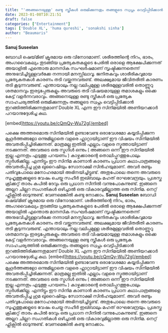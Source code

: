 ```yaml
---
title: "'അങ്ങനെയുള്ള' രണ്ടു സ്ത്രീകൾ ഒരുമിക്കുന്നതും തങ്ങളുടെ സ്വപ്നം വെട്ടിപ്പിടിക്കാൻ ഇറങ്ങിത്തിരിക്കുന്നതുമാണ് കഥ(Double XL)"
date: 2023-01-08T10:21:51
draft: false
categories: ["Entertainment"]
tags: ['Double XL', 'huma qureshi', 'sonakshi sinha']
author: "Beaumaris"
---
```


<strong>Sanuj Suseelan</strong>

ബോഡി ഷെയ്‌മിങ് ക്രൂരമായ ഒരു വിനോദമാണ്. ശരീരത്തിന്റെ നിറം, ഭാരം, അംഗവൈകല്യം തുടങ്ങിയ പ്രത്യേകതകളുടെ പേരിൽ ഒരാളെ ആക്ഷേപിക്കുന്നത് അയാളിൽ എന്തൊരു മാനസിക സംഘർഷമാണ് സൃഷ്ടിക്കുന്നതെന്ന് അനുഭവിച്ചിട്ടുള്ളവർക്കേ നന്നായി മനസ്സിലാവൂ. ജനിതകവും ശാരീരികവുമായ പ്രത്യേകതകൾ കാരണം തടി വയ്ക്കുന്നവരുണ്ട്. അലക്ഷ്യമായ ജീവിതരീതി കാരണം തടി കൂടുന്നവരുണ്ട്. എന്തായാലും നല്ല വലിപ്പമുള്ള ശരീരമുള്ളവരിൽ തൊണ്ണൂറു ശതമാനവും ഇരട്ടപ്പേരുകളും അവരുടെ തടി വിഷയമായുള്ള തമാശകളും ഒക്കെ കേട്ട് വളർന്നവരാവും. അങ്ങനെയുള്ള രണ്ടു സ്ത്രീകൾ ഒരു പ്രത്യേക സാഹചര്യത്തിൽ ഒരുമിക്കുന്നതും തങ്ങളുടെ സ്വപ്നം വെട്ടിപ്പിടിക്കാൻ ഇറങ്ങിത്തിരിക്കുന്നതുമാണ് Double XL എന്ന ഈ സിനിമയിൽ അണിയറക്കാർ പറയാനുദ്ദേശിച്ച കഥ.

[embed]https://youtu.be/cQmQy-Wu72g[/embed]

പക്ഷെ അത്തരമൊരു സിനിമയിൽ ഉണ്ടാവേണ്ട ഒരാവേശമോ കയ്യടിപ്പിക്കുന്ന മുഹൂർത്തങ്ങളോ ഒന്നുമില്ലാതെ വളരെ ഫ്ലാറ്റായിട്ടാണ് ഈ വിഷയം സിനിമയിൽ അവതരിപ്പിച്ചിരിക്കുന്നത്. മാത്രമല്ല ഇതിൽ എല്ലാം വളരെ സ്മൂത്തായിട്ടാണ് നടക്കുന്നത്. അവരുടെ ഒരു സ്ട്രഗിൾ ഒന്നും ( അങ്ങനെ ഒന്ന് ഈ സിനിമയിൽ ഇല്ല എന്നതും എടുത്തു പറയണം ) കാഴ്ചക്കാരന്റെ തൊലിപ്പുറത്തുപോലും സ്പർശിക്കില്ല. എന്നിട്ടും ഈ സിനിമ കാണാൻ കാരണം പ്രധാന കഥാപാത്രങ്ങളെ അവതരിപ്പിച്ച ഹുമ ഖുറൈഷിയും സോനാക്ഷി സിൻഹയുമാണ്. അവർ രണ്ടും പതിവുപോലെ മനോഹരമായി അഭിനയിച്ചിട്ടുണ്ട്. അതുപോലെ തന്നെ അവരുടെ സുഹൃത്തുക്കളുടെ വേഷം ചെയ്ത സഹീർ ഇഖ്ബാലും മഹത് രാഘവേന്ദ്രയും. പ്രശസ്ത ക്രിക്കറ്റ് താരം കപിൽ ദേവും ഒരു പ്രധാന സീനിൽ വന്നുപോകുന്നുണ്ട്. ഇങ്ങനെ അല്ലറ ചില്ലറ സംഗതികൾ ഒഴിച്ചാൽ ഒരു വികാരവുമില്ലാത്ത ഒരു സിനിമ. നെറ്റ് ഫ്ലിക്സിൽ ഓടുന്നുണ്ട്. വേണമെങ്കിൽ കണ്ടു നോക്കാം.
**Sanuj Suseelan** ബോഡി ഷെയ്‌മിങ് ക്രൂരമായ ഒരു വിനോദമാണ്. ശരീരത്തിന്റെ നിറം, ഭാരം, അംഗവൈകല്യം തുടങ്ങിയ പ്രത്യേകതകളുടെ പേരിൽ ഒരാളെ ആക്ഷേപിക്കുന്നത് അയാളിൽ എന്തൊരു മാനസിക സംഘർഷമാണ് സൃഷ്ടിക്കുന്നതെന്ന് അനുഭവിച്ചിട്ടുള്ളവർക്കേ നന്നായി മനസ്സിലാവൂ. ജനിതകവും ശാരീരികവുമായ പ്രത്യേകതകൾ കാരണം തടി വയ്ക്കുന്നവരുണ്ട്. അലക്ഷ്യമായ ജീവിതരീതി കാരണം തടി കൂടുന്നവരുണ്ട്. എന്തായാലും നല്ല വലിപ്പമുള്ള ശരീരമുള്ളവരിൽ തൊണ്ണൂറു ശതമാനവും ഇരട്ടപ്പേരുകളും അവരുടെ തടി വിഷയമായുള്ള തമാശകളും ഒക്കെ കേട്ട് വളർന്നവരാവും. അങ്ങനെയുള്ള രണ്ടു സ്ത്രീകൾ ഒരു പ്രത്യേക സാഹചര്യത്തിൽ ഒരുമിക്കുന്നതും തങ്ങളുടെ സ്വപ്നം വെട്ടിപ്പിടിക്കാൻ ഇറങ്ങിത്തിരിക്കുന്നതുമാണ് Double XL എന്ന ഈ സിനിമയിൽ അണിയറക്കാർ പറയാനുദ്ദേശിച്ച കഥ. [embed]https://youtu.be/cQmQy-Wu72g[/embed] പക്ഷെ അത്തരമൊരു സിനിമയിൽ ഉണ്ടാവേണ്ട ഒരാവേശമോ കയ്യടിപ്പിക്കുന്ന മുഹൂർത്തങ്ങളോ ഒന്നുമില്ലാതെ വളരെ ഫ്ലാറ്റായിട്ടാണ് ഈ വിഷയം സിനിമയിൽ അവതരിപ്പിച്ചിരിക്കുന്നത്. മാത്രമല്ല ഇതിൽ എല്ലാം വളരെ സ്മൂത്തായിട്ടാണ് നടക്കുന്നത്. അവരുടെ ഒരു സ്ട്രഗിൾ ഒന്നും ( അങ്ങനെ ഒന്ന് ഈ സിനിമയിൽ ഇല്ല എന്നതും എടുത്തു പറയണം ) കാഴ്ചക്കാരന്റെ തൊലിപ്പുറത്തുപോലും സ്പർശിക്കില്ല. എന്നിട്ടും ഈ സിനിമ കാണാൻ കാരണം പ്രധാന കഥാപാത്രങ്ങളെ അവതരിപ്പിച്ച ഹുമ ഖുറൈഷിയും സോനാക്ഷി സിൻഹയുമാണ്. അവർ രണ്ടും പതിവുപോലെ മനോഹരമായി അഭിനയിച്ചിട്ടുണ്ട്. അതുപോലെ തന്നെ അവരുടെ സുഹൃത്തുക്കളുടെ വേഷം ചെയ്ത സഹീർ ഇഖ്ബാലും മഹത് രാഘവേന്ദ്രയും. പ്രശസ്ത ക്രിക്കറ്റ് താരം കപിൽ ദേവും ഒരു പ്രധാന സീനിൽ വന്നുപോകുന്നുണ്ട്. ഇങ്ങനെ അല്ലറ ചില്ലറ സംഗതികൾ ഒഴിച്ചാൽ ഒരു വികാരവുമില്ലാത്ത ഒരു സിനിമ. നെറ്റ് ഫ്ലിക്സിൽ ഓടുന്നുണ്ട്. വേണമെങ്കിൽ കണ്ടു നോക്കാം.
